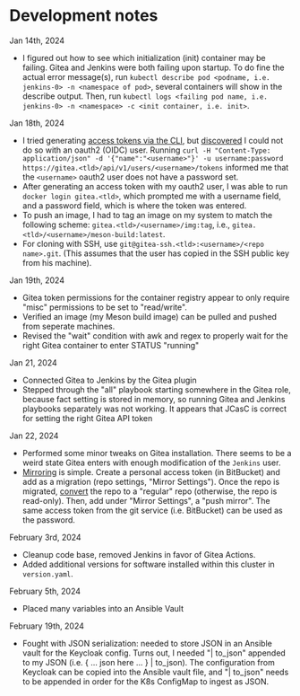 # Development notes

Jan 14th, 2024
- I figured out how to see which initialization (init) container may be failing.  Gitea and Jenkins were both failing upon startup.  To do fine the actual error message(s), run `kubectl describe pod <podname, i.e. jenkins-0> -n <namespace of pod>`, several containers will show in the describe output.  Then, run `kubectl logs <failing pod name, i.e. jenkins-0> -n <namespace> -c <init container, i.e. init>`.

Jan 18th, 2024
- I tried generating [access tokens via the CLI](https://docs.gitea.com/next/development/api-usage), but [discovered](https://github.com/go-gitea/gitea/issues/23382) I could not do so with an oauth2 (OIDC) user.  Running `curl -H "Content-Type: application/json" -d '{"name":"<username>"}' -u username:password https://gitea.<tld>/api/v1/users/<username>/tokens` informed me that the `<username>` oauth2 user does not have a password set.
- After generating an access token with my oauth2 user, I was able to run `docker login gitea.<tld>`, which prompted me with a username field, and a password field, which is where the token was entered.
- To push an image, I had to tag an image on my system to match the following scheme: `gitea.<tld>/<username>/img:tag`, i.e., `gitea.<tld>/<username>/meson-build:latest`.
- For cloning with SSH, use `git@gitea-ssh.<tld>:<username>/<repo name>.git`.  (This assumes that the user has copied in the SSH public key from his machine).

Jan 19th, 2024
- Gitea token permissions for the container registry appear to only require "misc" permissions to be set to "read/write".
- Verified an image (my Meson build image) can be pulled and pushed from seperate machines.
- Revised the "wait" condition with awk and regex to properly wait for the right Gitea container to enter STATUS "running"

Jan 21, 2024
- Connected Gitea to Jenkins by the Gitea plugin
- Stepped through the "all" playbook starting somewhere in the Gitea role, because fact setting is stored in memory, so running Gitea and Jenkins playbooks separately was not working.  It appears that JCasC is correct for setting the right Gitea API token

Jan 22, 2024
- Performed some minor tweaks on Gitea installation.  There seems to be a weird state Gitea enters with enough modification of the `Jenkins` user.
- [Mirroring](https://docs.gitea.com/usage/repo-mirror) is simple.  Create a personal access token (in BitBucket) and add as a migration (repo settings, "Mirror Settings").  Once the repo is migrated, [convert](https://github.com/go-gitea/gitea/issues/7609#issuecomment-1469560266) the repo to a "regular" repo (otherwise, the repo is read-only).  Then, add under "Mirror Settings", a "push mirror".  The same access token from the git service (i.e. BitBucket) can be used as the password.

February 3rd, 2024
- Cleanup code base, removed Jenkins in favor of Gitea Actions.
- Added additional versions for software installed within this cluster in `version.yaml`.

February 5th, 2024
- Placed many variables into an Ansible Vault

February 19th, 2024
- Fought with JSON serialization: needed to store JSON in an Ansible vault for the Keycloak config.  Turns out, I needed "| to_json" appended to my JSON (i.e. { ... json here ... } | to_json).  The configuration from Keycloak can be copied into the Ansible vault file, and "| to_json" needs to be appended in order for the K8s ConfigMap to ingest as JSON.
